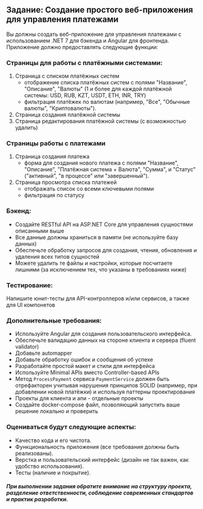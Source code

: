 ## Задание: Создание простого веб-приложения для управления платежами

Вы должны создать веб-приложение для управления платежами с использованием .NET 7 для бэкенда и Angular для фронтенда. Приложение должно предоставлять следующие функции:

### Страницы для работы с платёжными системами:

1. Страница с списком платёжных систем
   - отображение списка платёжных систем с полями "Название", "Описание", "Валюты" (1 и более для каждой платёжной системы: USD, RUB, KZT, USDT, ETH, INR, TRY)
   - фильтрация платёжек по валютам (например, "Все", "Обычные валюты", "Криптовалюты").
1. Страница создания платёжной системы
1. Страница редактирования платёжной системы (с возможностью удалить)

### Страницы работы с платежами

1. Страница создания платежа
   - форма для создания нового платежа с полями "Название", "Описание", "Платёжная система + Валюта", "Сумма", и "Статус" ("активный", "в процессе" или "завершенный").
1. Страница просмотра списка платежей
   - отображать список со всеми ключевыми полями
   - фильтрация по статусу

### Бэкенд:

- Создайте RESTful API на ASP.NET Core для управления сущностями описанными выше
- Все данные должны храниться в памяти (не используйте базу данных)
- Обеспечьте обработку запросов для создания, чтения, обновления и удаления всех типов сущностей
- Можете удалить те файлы и настройки, которые посчитаете лишними (за исключением тех, что указаны в требованиях ниже)

### Тестирование:

Напишите юнит-тесты для API-контроллеров и/или сервисов, а также для UI компонетов

### Дополнительные требования:

- Используйте Angular для создания пользовательского интерфейса.
- Обеспечьте валидацию данных на стороне клиента и сервера (fluent validator)
- Добавьте automapper
- Добавьте обработку ошибок и сообщения об успехе
- Разработайте простой макет и стили для интерфейса
- Используйте Minimal APIs вместо Controller-based APIs
- Метод `ProcessPayment` сервиса `PaymentService` должен быть отрефакторен учитывая нарушения принципов SOLID (например, при добавлении новой платёжки) и используя паттерны проектирования
- Проекты для клиента и апи - отдельные проекты
- Создайте docker-compose файл, позволяющий запустить ваше решение локально и проверить

### Оцениваться будут следующие аспекты:

- Качество кода и его чистота.
- Функциональность приложения (все требования должны быть реализованы).
- Верстка и пользовательский интерфейс (дизайн не так важен, как удобство использования).
- Тесты (наличие и покрытие).

#### _При выполнении задания обратите внимание на структуру проекта, разделение ответственности, соблюдение современных стандартов и практик разработки._

